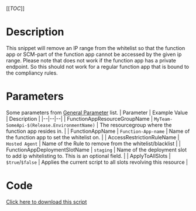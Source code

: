 [[_TOC_]]

# Description
This snippet will remove an IP range from the whitelist so that the function app or SCM-part of the function app cannot be accessed by the given ip range. Please note that does not work if the function app has a private endpoint. So this should not work for a regular function app that is bound to the compliancy rules.

# Parameters
Some parameters from [General Parameter](/Azure/Azure-CLI-Snippets) list.
| Parameter | Example Value | Description |
|--|--|--|
| FunctionAppResourceGroupName | `MyTeam-SomeApi-$(Release.EnvironmentName)` | The resourcegroup where the function app resides in. |
| FunctionAppName | `Function-App-name` | Name of the function app to set the whitelist on. | 
| AccessRestrictionRuleName | `Hosted Agent` | Name of the Rule to remove from the whitelist/blacklist  |
| FunctionAppDeploymentSlotName | `staging` |  Name of the deployment slot to add ip whitelisting to. This is an optional field. |
| ApplyToAllSlots | `$true`/`$false` | Applies the current script to all slots revolving this resource |

# Code
[Click here to download this script](../../../../src/Functions/Remove-Ip-Whitelist-For-Function-App.ps1)